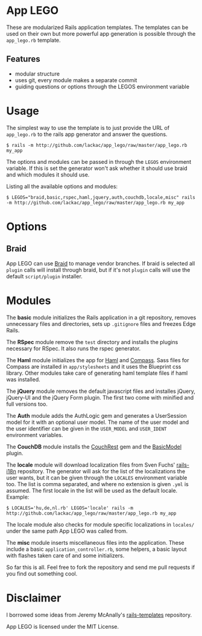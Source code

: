 # App LEGO

These are modularized Rails application templates. The templates can be used on their own but more powerful app generation is possible through the `app_lego.rb` template.

## Features

* modular structure
* uses git, every module makes a separate commit
* guiding questions or options through the LEGOS environment variable

# Usage

The simplest way to use the template is to just provide the URL of `app_lego.rb` to the rails app generator and answer the questions.

    $ rails -m http://github.com/lackac/app_lego/raw/master/app_lego.rb my_app

The options and modules can be passed in through the `LEGOS` environment variable. If this is set the generator won't ask whether it should use braid and which modules it should use.

Listing all the available options and modules:

    $ LEGOS="braid,basic,rspec,haml,jquery,auth,couchdb,locale,misc" rails -m http://github.com/lackac/app_lego/raw/master/app_lego.rb my_app

# Options

## Braid

App LEGO can use [Braid](http://github.com/evilchelu/braid/wikis) to manage vendor branches. If braid is selected all `plugin` calls will install through braid, but if it's not `plugin` calls will use the default `script/plugin` installer.

# Modules

The **basic** module initializes the Rails application in a git repository, removes unnecessary files and directories, sets up `.gitignore` files and freezes Edge Rails.

The **RSpec** module remove the `test` directory and installs the plugins necessary for RSpec. It also runs the rspec generator.

The **Haml** module initializes the app for [Haml](http://haml.hamptoncatlin.com/) and [Compass](http://github.com/chriseppstein/compass/wikis). Sass files for Compass are installed in `app/stylesheets` and it uses the Blueprint css library. Other modules take care of generating haml template files if haml was installed.

The **jQuery** module removes the default javascript files and installes jQuery, jQuery-UI and the jQuery Form plugin. The first two come with minified and full versions too.

The **Auth** module adds the AuthLogic gem and generates a UserSession model for it with an optional user model. The name of the user model and the user identifier can be given in the `USER_MODEL` and `USER_IDENT` environment variables.

The **CouchDB** module installs the [CouchRest](http://github.com/jchris/couchrest/tree/master) gem and the [BasicModel](http://github.com/topfunky/basic_model/tree/master) plugin.

The **locale** module will download localization files from Sven Fuchs' [rails-i18n](http://github.com/svenfuchs/rails-i18n/tree/master/rails/locale) repository. The generator will ask for the list of the localizations the user wants, but it can be given through the `LOCALES` environment variable too. The list is comma separated, and where no extension is given `.yml` is assumed. The first locale in the list will be used as the default locale. Example:

    $ LOCALES='hu,de,nl.rb' LEGOS='locale' rails -m http://github.com/lackac/app_lego/raw/master/app_lego.rb my_app

The locale module also checks for module specific localizations in `locales/` under the same path App LEGO was called from.
  
The **misc** module inserts miscellaneous files into the application. These include a basic `application_controller.rb`, some helpers, a basic layout with flashes taken care of and some initializers.

So far this is all. Feel free to fork the repository and send me pull requests if you find out something cool.

# Disclaimer

I borrowed some ideas from Jeremy McAnally's [rails-templates](http://github.com/jeremymcanally/rails-templates/tree/master) repository.

App LEGO is licensed under the MIT License.
